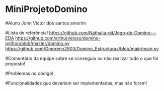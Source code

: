 # MiniProjetoDomino

#Aluno
John Victor dos santos amorim

#Lista de referência!
https://github.com/Nathalia-git/Jogo-de-Domino---EDA
https://github.com/arthurveloso/domino-python/blob/master/domino.py
https://github.com/Dmoreno2903/Domino_Estructuras/blob/main/main.py

#Comentário da equipe sobre se conseguiu ou não realizar tudo o que foi proposto!

#Problemas no código!

#Funcionalidades que deveriam ser implementadas, mas não foram!
